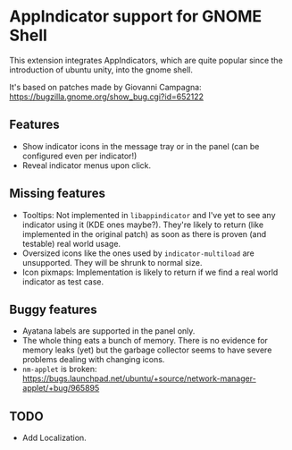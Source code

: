 # AppIndicator support for GNOME Shell
This extension integrates AppIndicators, which are quite popular since the introduction of ubuntu unity, into the gnome shell.

It's based on patches made by Giovanni Campagna: https://bugzilla.gnome.org/show_bug.cgi?id=652122

## Features
* Show indicator icons in the message tray or in the panel (can be configured even per indicator!)
* Reveal indicator menus upon click.

## Missing features
* Tooltips: Not implemented in `libappindicator` and I've yet to see any indicator using it (KDE ones maybe?). They're likely to return (like implemented in the original patch) as soon as there is proven (and testable) real world usage.
* Oversized icons like the ones used by `indicator-multiload` are unsupported. They will be shrunk to normal size.
* Icon pixmaps: Implementation is likely to return if we find a real world indicator as test case.

## Buggy features
* Ayatana labels are supported in the panel only.
* The whole thing eats a bunch of memory. There is no evidence for memory leaks (yet) but the garbage collector seems to have severe problems dealing with changing icons.
* `nm-applet` is broken: https://bugs.launchpad.net/ubuntu/+source/network-manager-applet/+bug/965895

## TODO
* Add Localization.